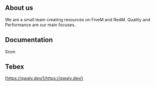 ## About us
We are a small team creating resources on FiveM and RedM. Quality and Performance are our main focuses.

## Documentation
Soon

## Tebex
[https://qwaly.dev/](https://qwaly.dev/)
